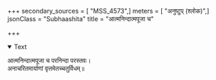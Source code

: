 +++
secondary_sources = [ "MSS_4573",]
meters = [ "अनुष्टुप् (श्लोक)",]
jsonClass = "Subhaashita"
title = "आत्मनिन्दात्मपूजा च"

+++

<details open><summary>Text</summary>

आत्मनिन्दात्मपूजा च परनिन्दा परस्तवः।  
अनाचरितमार्याणां वृत्तमेतच्चतुर्विधम्॥
</details>

